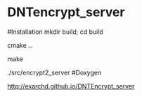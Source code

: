 # DNTencrypt_server

#Installation
mkdir build; cd build

cmake ..

make

./src/encrypt2_server
#Doxygen

http://exarchd.github.io/DNTEncrypt_server

